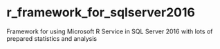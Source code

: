 # r_framework_for_sqlserver2016
Framework for using Microsoft R Service in SQL Server 2016 with lots of prepared statistics and analysis
